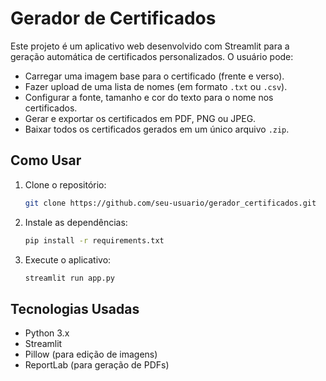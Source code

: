 
# Gerador de Certificados

Este projeto é um aplicativo web desenvolvido com Streamlit para a geração automática de certificados personalizados. O usuário pode:

- Carregar uma imagem base para o certificado (frente e verso).
- Fazer upload de uma lista de nomes (em formato `.txt` ou `.csv`).
- Configurar a fonte, tamanho e cor do texto para o nome nos certificados.
- Gerar e exportar os certificados em PDF, PNG ou JPEG.
- Baixar todos os certificados gerados em um único arquivo `.zip`.

## Como Usar

1. Clone o repositório:
   ```bash
   git clone https://github.com/seu-usuario/gerador_certificados.git
   ```
2. Instale as dependências:
   ```bash
   pip install -r requirements.txt
   ```
3. Execute o aplicativo:
   ```bash
   streamlit run app.py
   ```

## Tecnologias Usadas

- Python 3.x
- Streamlit
- Pillow (para edição de imagens)
- ReportLab (para geração de PDFs)
